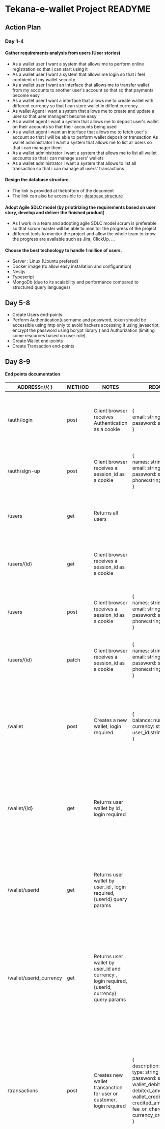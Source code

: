 # Tekana-e-wallet Project READYME
## Action Plan 
### Day 1-4
#### Gather requirements analysis from users (User stories)
- As a wallet user I want a system that allows me to perform online registration so that i can start using it
- As a wallet user I want a system that allows me login so that i feel confident of my wallet security
- As a wallet user I want an interface that allows me to transfer wallet from my accounts to another user's account so that so that payments become easy
- As a wallet user I want a interface that allows me to create wallet with different currency so that I can store wallet in diffent currency.
- As wallet Agent I want a system that allows me to create and update a user so that user managent become easy
- As a wallet agent I want a system that allows me to deposit user's wallet on their accounts so that their accounts being used
- As a wallet agent I want an interface that allows me to fetch user's account so that i will be able to perform wallet deposit or transaction
As wallet administrator I want a system that allows me to list all users so that i can manager them
- As a wallet administrator I want a system that allows me to list all wallet accounts so that i can manage users' wallets
- As a wallet administrator I want a system that allows to list all transaction so that i can manage all users' transactions 
#### Design the database structure
- The link is provided at thebottom of the document
- The link can also be accessible to : [database structure](https://dbdiagram.io/d/63b5a4bc7d39e42284e8eb82)
#### Adopt Agile SDLC model (by priotirizing the requirements based on user story, develop and deliver the finished product)
- As I work in a team and adopting agile SDLC model scrum is preferable so that scrum master will be able to monitor the progress of the project
- different tools to monitor the project and allow the whole team to know the progress are available such as Jira, ClickUp, ...
#### Choose the best technology to handle 1 million of users.
- Server : Linux (Ubuntu prefered)
- Docker image (to allow easy installation and configuration)
- Nestjs
- Typescript
- MongoDb (due to its scalability and performance compared to structured query languages)
## Day 5-8
- Create Users end-points
- Perform Authentication(username and possword, token should be accessible using http only to avoid hackers accessing it using javascript, encrypt the password using bcrypt library ) and Authorization (limiting some resources based on user role).
- Create Wallet end-points
- Create Transaction end-points
## Day 8-9
#### End points documentation

| ADDRESS:://{ }                             | METHOD | NOTES                                                                                | REQUEST                                                           | RESPONSE                                                                                                                                                                                              |
| ------------------------------------------ | ------ | ------------------------------------------------------------------------------------ | ----------------------------------------------------------------- | ----------------------------------------------------------------------------------------------------------------------------------------------------------------------------------------------------- |
| /auth/login                           | post   | Client browser receives Authentication as a cookie                                    | {<br>email: string,<br>password: string,<br>}                      | HTTP: 200 OK<br>{<br>_id: string,<br>email: string,<br>names:string,<br>phone:string,<br>role:string,<br>status:string,<br>}                                                                                                                                             |
| /auth/sign-up                           | post   | Client browser receives a session\_id as a cookie                                    | {<br>names: string<br>email: string<br>password: string<br>phone:string<br>} | HTTP: 201 CREATED<br>{<br>_id:string<br>email: string<br>names: string<br>role:string<br>status:string}                                                                                                                                        |
| /users                                  | get    | Returns all users |        | HTTP: 200 OK<br>{<br>\_id: string<br>names: string<br>email: string<br>phone: string<br>} |
| /users/{id}                           | get      | Client browser receives a session\_id as a cookie                                 |   | HTTP: 200 Ok<br>{<br>\_id:string<br>email: string<br>names: string<br>role:string<br>status:string<br>}                                |
| /users                      | post   | Client browser receives a session\_id as a cookie                                    | {<br>names: string,<br>email: string,<br>password: string,<br>phone:string<br>} | HTTP: 201 CREATED<br>{<br>\_id:string,<br>email: string,<br>names: string,<br>role:string,<br>status:string}                                                                                                                                        |
| /users/{id}                         | patch   | Client browser receives a session\_id as a cookie                                    | {<br>names: string<br>email: string<br>password: string<br>phone:string<br>} | HTTP: 201 CREATED<br>{<br>\_id:string<br>email: string<br>names: string<br>role:string<br>status:string<br>}                                                   |
| /wallet               | post   | Creates a new wallet, login required                                             | {<br>balance: number,<br>currency: string,<br> user\_id:string<br>} | HTTP: 201 CREATED<br>{[wallet:{<br>\_id:string,<br>balance: number,<br>currency: string,<br>user\_id:string,<br>},user:{<br>\_id:string,<br>email: string,<br>names: string,<br>role:string,<br>status:string<br>}]}                                                                                                                                       |
| /wallet/{id}               | get    | Returns user wallet by id  , login required                                          |                        | HTTP: 200 OK<br>\[wallet:{<br>_id:string,<br>balance: number,<br>currency: string,<br>user_id:string,<br>},user:{<br>_id:string,<br>email: string,<br>names: string,<br>role:string,<br>status:string<br>}]        |
| /wallet/userid               | get    | Returns user wallet by user_id  , login required, {userId} query params |                                                                   | HTTP: 200 OK<br>{[wallet:{<br>_id:string,<br>balance: number,<br>currency: string,<br>user_id:string,<br>},user:{<br>_id:string,<br>email: string,<br>names: string,<br>role:string,<br>status:string<br>}]}        |
| /wallet/userid_currency                | get    | Returns user wallet by user_id and currency , login required, {userId, currency} query params |                                                                   | HTTP: 200 OK<br>\{[<br>wallet:{<br>_id:string,<br>balance: number,<br>currency: string,<br>user_id:string,<br>},<br>user:{<br>_id:string,<br>email: string,<br>names: string,<br>role:string,<br>status:string<br>}]}        |
| /transactions | post   | Creates new wallet transanction for user or customer, login required                                    | {<br>description: string<br>type: string<br>password: string<br>wallet_debited:string<br>debited_amount:number<br>wallet_credited:string<br>credited_amount:string<br>fee_or_charges:number<br>currency_credited:string<br>}                                                                  | HTTP: 201 CREATED  <br>{<br>reference_id:string<br>description:string<br>credited_amount:number<br>debited_amount:string<br>type:string<br>status:string<br>balance_before_debited:string<br>balance_after_debited:string<br>balance_before_credited:string<br>balance_after_credited:string<br>wallet_credited:string<br>wallet_debited:string<br>fee_or_charges:number<br>currency_debited:string<br>currency_credited:string<br>createdAt:date<br>createdBy:string<br>\_id:string<br>}                                                                                                                                                                                            |
| /transactions | get   | Administrator will display all transactions, login required                                    |                                                                   | HTTP: 200 OK  <br>{<br>reference_id:string<br>description:string<br>credited_amount:number<br>debited_amount:string<br>type:string<br>status:string<br>balance_before_debited:string<br>balance_after_debited:string<br>balance_before_credited:string<br>balance_after_credited:string<br>wallet_credited:string<br>wallet_debited:string<br>fee_or_charges:number<br>currency_debited:string<br>currency_credited:string<br>createdAt:date<br>createdBy:string<br>\_id:string<br>}                                                                                                                                                                                            |
| /transactions/{id} | get   | Administrator will display a transaction by using transaction \_id, login required                                    |                                                                   | HTTP: 200 OK  <br>{<br>reference_id:string<br>description:string<br>credited_amount:number<br>debited_amount:string<br>type:string<br>status:string<br>balance_before_debited:string<br>balance_after_debited:string<br>balance_before_credited:string<br>balance_after_credited:string<br>wallet_credited:string<br>wallet_debited:string<br>fee_or_charges:number<br>currency_debited:string<br>currency_credited:string<br>createdAt:date<br>createdBy:string<br>\_id:string<br>} |

## Description

Tekana-e-wallet system is a system that will allow all users around the world to transfer, send, receive, deposit, pay, borrow wallet with an easy way.

## Installation

```bash

# Download and install Mongodb image using docker composer
$ sudo docker-compose up   -d
# packages using yarn for the app
$ yarn install
```

## Running the app

```bash
# development
$ yarn run start

# watch mode
$ yarn run start:dev

# production mode
$ yarn run start:prod
```

## Test

```bash
# unit tests
$ yarn run test

# e2e tests
$ yarn run test:e2e

# test coverage
$ yarn run test:cov
```

## Mongodb design

![database structure](wallet%20db%20design.png)

## Version plan
1. Refund customers
2. convert one currency to another
3. perform end to end testing
